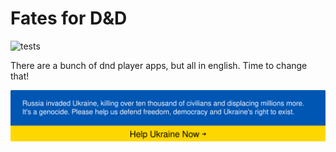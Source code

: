 # Fates for D&D

![tests](https://github.com/ariedov/dnd_player_flutter/actions/workflows/main.yml/badge.svg)

There are a bunch of dnd player apps, but all in english. Time to change that!

[![Stand With Ukraine](https://raw.githubusercontent.com/vshymanskyy/StandWithUkraine/main/banner2-direct.svg)](https://vshymanskyy.github.io/StandWithUkraine/)
